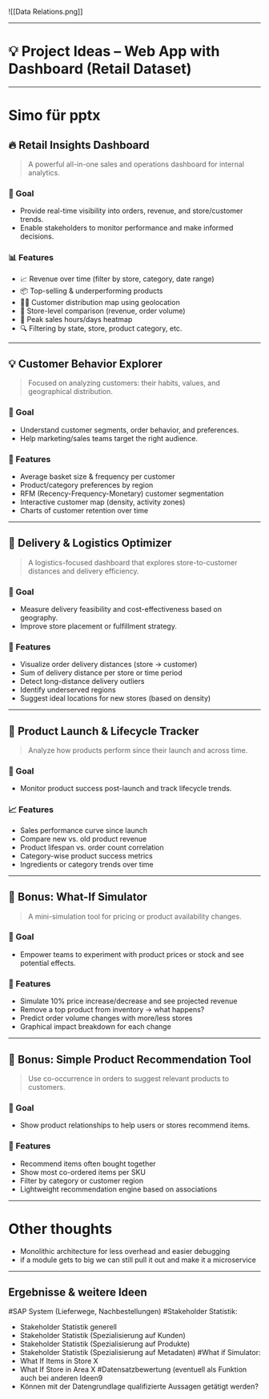 ![[Data Relations.png]]

---


# 💡 Project Ideas – Web App with Dashboard (Retail Dataset)

---

# Simo für pptx
## 🔥 Retail Insights Dashboard
> A powerful all-in-one sales and operations dashboard for internal analytics.


### 🎯 Goal
- Provide real-time visibility into orders, revenue, and store/customer trends.
- Enable stakeholders to monitor performance and make informed decisions.


### 📊 Features
- 📈 Revenue over time (filter by store, category, date range)
- 📦 Top-selling & underperforming products
- 🧍‍♂️ Customer distribution map using geolocation
- 🏬 Store-level comparison (revenue, order volume)
- 📅 Peak sales hours/days heatmap
- 🔍 Filtering by state, store, product category, etc.

---

## 💡 Customer Behavior Explorer
> Focused on analyzing customers: their habits, values, and geographical distribution.


### 🎯 Goal
- Understand customer segments, order behavior, and preferences.
- Help marketing/sales teams target the right audience.


### 🔎 Features
- Average basket size & frequency per customer
- Product/category preferences by region
- RFM (Recency-Frequency-Monetary) customer segmentation
- Interactive customer map (density, activity zones)
- Charts of customer retention over time

---

## 🚛 Delivery & Logistics Optimizer
> A logistics-focused dashboard that explores store-to-customer distances and delivery efficiency.


### 🎯 Goal
- Measure delivery feasibility and cost-effectiveness based on geography.
- Improve store placement or fulfillment strategy.


### 🚚 Features
- Visualize order delivery distances (store → customer)
- Sum of delivery distance per store or time period
- Detect long-distance delivery outliers
- Identify underserved regions
- Suggest ideal locations for new stores (based on density)

---

## 🛒 Product Launch & Lifecycle Tracker
> Analyze how products perform since their launch and across time.


### 🎯 Goal
- Monitor product success post-launch and track lifecycle trends.


### 📈 Features
- Sales performance curve since launch
- Compare new vs. old product revenue
- Product lifespan vs. order count correlation
- Category-wise product success metrics
- Ingredients or category trends over time

---

## 🔁 Bonus: What-If Simulator
> A mini-simulation tool for pricing or product availability changes.


### 🎯 Goal
- Empower teams to experiment with product prices or stock and see potential effects.


### 🧪 Features
- Simulate 10% price increase/decrease and see projected revenue
- Remove a top product from inventory → what happens?
- Predict order volume changes with more/less stores
- Graphical impact breakdown for each change

---

## 🤖 Bonus: Simple Product Recommendation Tool
> Use co-occurrence in orders to suggest relevant products to customers.


### 🎯 Goal
- Show product relationships to help users or stores recommend items.


### 🧠 Features
- Recommend items often bought together
- Show most co-ordered items per SKU
- Filter by category or customer region
- Lightweight recommendation engine based on associations

---

# Other thoughts
- Monolithic architecture for less overhead and easier debugging
- if a module gets to big we can still pull it out and make it a microservice

---

## Ergebnisse & weitere Ideen

#SAP System  (Lieferwege, Nachbestellungen)
#Stakeholder Statistik:
- Stakeholder Statistik generell
- Stakeholder Statistik (Spezialisierung auf Kunden)
- Stakeholder Statistik (Spezialisierung auf Produkte)
- Stakeholder Statistik (Spezialisierung auf Metadaten)
#What if Simulator:
- What If Items in Store X
- What If Store in Area X
#Datensatzbewertung (eventuell als Funktion auch bei anderen Ideen9
- Können mit der Datengrundlage qualifizierte Aussagen getätigt werden?



